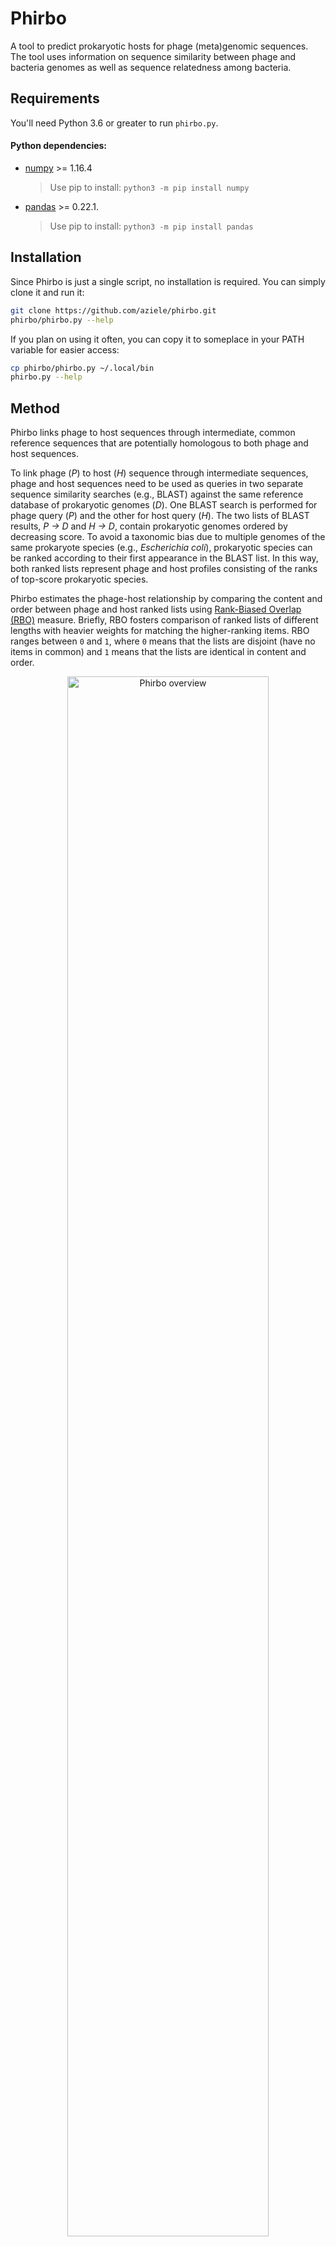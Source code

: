 # Phirbo

A tool to predict prokaryotic hosts for phage (meta)genomic sequences. The tool uses information on sequence similarity between phage and bacteria genomes as well as sequence relatedness among bacteria.


## Requirements

You'll need Python 3.6 or greater to run `phirbo.py`.

#### Python dependencies:

* [numpy](http://www.numpy.org) >= 1.16.4
   > Use pip to install: `python3 -m pip install numpy`
* [pandas](https://pandas.pydata.org/) >= 0.22.1. 
   > Use pip to install: `python3 -m pip install pandas`


## Installation

Since Phirbo is just a single script, no installation is required. You can simply clone it and run it:

```bash
git clone https://github.com/aziele/phirbo.git
phirbo/phirbo.py --help
```

If you plan on using it often, you can copy it to someplace in your PATH variable for easier access:

```bash
cp phirbo/phirbo.py ~/.local/bin
phirbo.py --help
```


## Method
Phirbo links phage to host sequences through intermediate, common reference sequences that are potentially homologous to both phage and host sequences. 

To link phage (*P*) to host (*H*) sequence through intermediate sequences, phage and host sequences need to be used as queries in two separate sequence similarity searches (e.g., BLAST) against the same reference database of prokaryotic genomes (*D*). One BLAST search is performed for phage query (*P*) and the other for host query (*H*). The two lists of BLAST results, *P → D* and *H → D*, contain prokaryotic genomes ordered by decreasing score. To avoid a taxonomic bias due to multiple genomes of the same prokaryote species (e.g., *Escherichia coli*), prokaryotic species can be ranked according to their first appearance in the BLAST list. In this way, both ranked lists represent phage and host profiles consisting of the ranks of top-score prokaryotic species. 

Phirbo estimates the phage-host relationship by comparing the content and order between phage and host ranked lists using [Rank-Biased Overlap (RBO)](http://dx.doi.org/10.1145/1852102.1852106) measure. Briefly, RBO fosters comparison of ranked lists of different lengths with heavier weights for matching the higher-ranking items. RBO ranges between `0` and `1`, where `0` means that the lists are disjoint (have no items in common) and `1` means that the lists are identical in content and order.

<p align="center"><img src="images/figure.png" alt="Phirbo overview" width="80%"></p>


## Input data
You need to provide ranked lists - separately in two directories - for phage and bacteria genomes. Every genome should have its own ranked list in a text file. The text format lists bateria species separated by a new line (if two or more species are the same in rank they should be comma-separated in one line) (see the example file format: [example/virus/NC_000866.txt](example/virus/NC_000866.txt)).


## Quick usage

To run Phirbo provide two input directories (for phages and bacteria) containing your ranked lists, and an output file name.

```bash
phirbo.py example/virus/ example/host/ example/predictions.csv
```

This will output two files:
* `predictions.csv` containing phage-host predictions (i.e., a top score host for each phage). See the example output: [example/predictions.csv](example/predictions.csv)
* `predictions.matrix.csv` containing a matrix of scores between every phage and every host (phages in columns, bacteria in rows). See the example output matrix: [example/predictions.matrix.csv](example/predictions.csv.matrix.csv)

## Full usage

```
usage: phirbo.py [-h] [--p P] [--k K] [--t NUM_THREADS]
                 virus_dir host_dir output_file

Phirbo (v1.0) predicts hosts from phage (meta)genomic data

positional arguments:
  virus_dir        Input directory w/ ranked lists for viruses
  host_dir         Input directory w/ ranked lists for hosts
  output_file      Output file name

optional arguments:
  -h, --help       show this help message and exit
  --p P            RBO parameter in range (0, 1) determines the degree of top-
                   weightedness of RBO measure. High p implies strong emphasis
                   on top ranked items [default = 0.75]
  --k K            Truncate all ranked lists to the first `k` rankings to
                   calculate RBO. To disable the truncation use --k 0 [default
                   = 30]
  --t NUM_THREADS  Number of threads (CPUs) [default = 32]
```


## Python module

You can use `phirbo.py` as a Python module.

```python
import phirbo

phage_list = phirbo.read_list('example/virus/NC_000866.txt')
host_list = phirbo.read_list('example/host/NC_010473.txt')
score = phirbo.rbo(phage_list, host_list)
```

```python
import phirbo

phage_list = [{'E.coli'}, {'S.boydii'}, {'S.flexneri'}, {'Y.rohdei', 'Y.ruckeri'}]
host_list = [{'E.coli'}, {'S.flexneri'}, {'S.boydii'}, {'S.dysenteriae'}, {'E.toletana'}]
score = phirbo.rbo(phage_list, host_list)
score = phirbo.rbo(phage_list, host_list, p=0.98)
```


## Further analyses

The output files can be further analyzed with R, Python or Excel spreadsheet.

### Top *n* hosts for each phage

R:

```R
csv <- read.csv("predictions.matrix.csv", row.names=1)
top_n_hosts <- 3

for (col in colnames(csv)) {
    print(csv[order(csv[col], decreasing = T)[1:top_n_hosts],][col])
}
```

Python:

```python
import pandas as pd

df = pd.read_csv("predictions.csv.matrix.csv", index_col=0)
top_n_hosts = 3

print(df.unstack()
        .groupby(level=0, group_keys=False)
        .nlargest(top_n_hosts)
        .reset_index()
        .to_string(header=None, index=False))
```

### Filter phage-host pairs by a score

For example, show phage-host pairs with score ≥ `0.8`.

Python:

```python
import pandas as pd

df = pd.read_csv("predictions.csv.matrix.csv", index_col=0)
min_score = 0.8

s = df.unstack()
print(s[s >= min_score]
     .reset_index()
     .sort_values(["level_0", 0], ascending=[True, False])
     .to_string(header=None, index=False))
```

### Distribution of scores for a given phage

R:

```r
phage_id <- "NC_000866"

csv <- read.csv("predictions.csv.matrix.csv", row.names=1)
scores <- csv[[phage_id]]
hist(scores)

print(paste('Min    :', min(scores)))
print(paste('Q1     :', quantile(scores, 0.25)))
print(paste('Median :', median(scores)))
print(paste('Q3     :', quantile(scores, 0.75)))
print(paste('Max    :', max(scores)))
```

Python:

```python
import pandas as pd

phage_id = "NC_000866"

df = pd.read_csv("predictions.csv.matrix.csv", index_col=0)
scores = df[phage_id]
hist = scores.hist()                    # Needs matplotlib.
hist.figure.savefig('figure.pdf')

print(f'Min    : {scores.min()}')
print(f'Q1     : {scores.quantile(0.25)}')
print(f'Median : {scores.median()}')
print(f'Q3     : {scores.quantile(0.75)}')
print(f'Max    : {scores.max()}')
```

### Distribution of scores for all phages

R:

```r
csv <- read.csv("predictions.csv.matrix.csv", row.names=1)
scores <- unlist(csv,use.names = FALSE)
hist(scores)
```

Python:

```Python
import pandas as pd

df = pd.read_csv("predictions.csv.matrix.csv", index_col=0)
scores = df.stack()
hist = scores.hist(grid=False)
hist.figure.savefig('figure.pdf')
```


## License

[GNU General Public License, version 3](https://www.gnu.org/licenses/gpl-3.0.html)